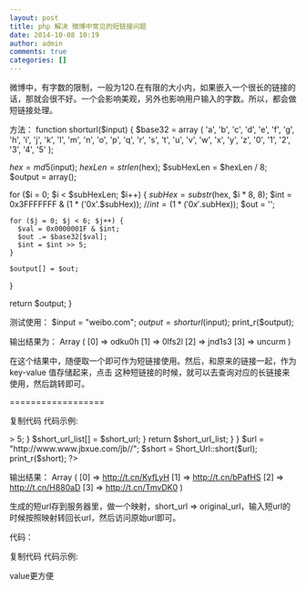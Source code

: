 ```yaml
---
layout: post
title: php 解决 微博中常见的短链接问题 
date: 2014-10-08 10:19
author: admin
comments: true
categories: []
---
```

微博中，有字数的限制，一般为120.在有限的大小内，如果嵌入一个很长的链接的话，那就会很不好。一个会影响美观，另外也影响用户输入的字数。所以，都会做短链接处理。

方法：
function shorturl($input) {
  $base32 = array (
    'a', 'b', 'c', 'd', 'e', 'f', 'g', 'h',
    'i', 'j', 'k', 'l', 'm', 'n', 'o', 'p',
    'q', 'r', 's', 't', 'u', 'v', 'w', 'x',
    'y', 'z', '0', '1', '2', '3', '4', '5'
    );

  $hex = md5($input);
  $hexLen = strlen($hex);
  $subHexLen = $hexLen / 8;
  $output = array();

  for ($i = 0; $i < $subHexLen; $i++) {
    $subHex = substr ($hex, $i * 8, 8);
    $int = 0x3FFFFFFF & (1 * ('0x'.$subHex));
//$int = (1 * ('0x'.$subHex));
    $out = '';

    for ($j = 0; $j < 6; $j++) {
      $val = 0x0000001F & $int;
      $out .= $base32[$val];
      $int = $int >> 5;
    }

    $output[] = $out;
  }

  return $output;
}

测试使用：
$input = "weibo.com";
$output = shorturl($input);
print_r($output);

输出结果为：
Array
(
    [0] => odku0h
    [1] => 0lfs2l
    [2] => jnd1s3
    [3] => uncurm
)

在这个结果中，随便取一个即可作为短链接使用。然后，和原来的链接一起，作为key-value 值存储起来，点击
这种短链接的时候，就可以去查询对应的长链接来使用，然后跳转即可。

==================



复制代码 代码示例:
<?php
/**
* 短连接生成算法  
*/
    class Short_Url {  
        #字符表  
        public static $charset = "0123456789ABCDEFGHIJKLMNOPQRSTUVWXYZabcdefghijklmnopqrstuvwxyz";  
  
        public static function short($url) {  
            $key = "alexis";  
            $urlhash = md5($key . $url);  
            $len = strlen($urlhash);  
  
            #将加密后的串分成4段，每段4字节，对每段进行计算，一共可以生成四组短连接  
            for ($i = 0; $i < 4; $i++) {  
                $urlhash_piece = substr($urlhash, $i * $len / 4, $len / 4);  
                #将分段的位与0x3fffffff做位与，0x3fffffff表示二进制数的30个1，即30位以后的加密串都归零  
                $hex = hexdec($urlhash_piece) & 0x3fffffff; #此处需要用到hexdec()将16进制字符串转为10进制数值型，否则运算会不正常  
  
                $short_url = "http://t.cn/";  
                #生成6位短连接  
                for ($j = 0; $j < 6; $j++) {  
                    #将得到的值与0x0000003d,3d为61，即charset的坐标最大值  
                    $short_url .= self::$charset[$hex & 0x0000003d];  
                    #循环完以后将hex右移5位  
                    $hex = $hex >> 5;  
                }  
  
                $short_url_list[] = $short_url;  
            }  
  
            return $short_url_list;  
        }  
    }  
  
    $url = "http://www.www.jbxue.com/jb//";  
    $short = Short_Url::short($url);  
    print_r($short);  
?>
输出结果：
Array ( [0] => http://t.cn/KyfLyH [1] => http://t.cn/bPafHS [2] => http://t.cn/H880aD [3] => http://t.cn/TmvDK0 )

生成的短url存到服务器里，做一个映射，short_url => original_url，输入短url的时候按照映射转回长url，然后访问原始url即可。

代码：
 

复制代码 代码示例:
<?php  
Class TinyURL {  
    static private $key = "0123456789ABCDEFGHIJKLMNOPQRSTUVWXYZabcdefghijklmnopqrstuvwxyz"; //可以多位 保证每位的字符在URL里面正常显示即可  
    private function  __construct() {}  
    private function  __clone(){}  
      
    static public function encode($value) {  
        $base = strlen( self::$key );  
        $arr = array();  
        while( $value != 0 ) {  
            $arr[] = $value % $base;  
            $value = floor( $value / $base );  
        }  
        $result = "";  
        while( isset($arr[0]) ) $result .= substr(self::$key, array_pop($arr), 1 );  
        return $result;  
    }  
      
    static public function decode($value) {  
        $base = strlen( self::$key );  
        $num = 0;  
        $key = array_flip( str_split(self::$key) );  
        $arr = str_split($value);  
        for($len = count($arr) - 1, $i = 0; $i &lt;= $len; $i++) {  
            $num += pow($base, $i) * $key[$arr[$len-$i]];  
        }  
        return $num;  
    }  
} 
调用示例：
 

复制代码 代码示例:
<?php
$t = 100;  
$time_start =  microtime(true);  
while($t--){  
    var_dump( TinyURL::encode(1000000) );  
    var_dump( TinyURL::decode("4C92") );  
}  
$time_end = microtime(true);  
printf("[内存使用: %.2fMB]\r\n", memory_get_usage() /1024 /1024 );   
printf("[内存最高使用: %.2fMB]\r\n", memory_get_peak_usage()  /1024 /1024) ;   
printf("[执行时间: %.2f毫秒]\r\n", ($time_end - $time_start) * 1000 ); 
以上代码适用于：
自增ID的传统关系型数据库。
需要执行二次SQL，第一次获取自增ID，第二次根据ID生成短链接。[或者3次，额外一次用于判断是否存在此短链接。]

此外，还有一种是根据URL进行Hash运算的算法，这种算法的优点： 
1，无需id，用Key/Value这样的格式即可满足存储。 
2，SQL插入只需一条语句。 
3，生成的数据具有离散性，无法观察生成规律。

缺点： 
1，所以的Hash算法都存在冲突的可能，一旦冲突原始的就会被覆盖。[当然你可以增加额外的逻辑去判断。] 
2，数据规模不好控制，你不知道什么时候才能开始使用新的Hash数据位，但随着数据量的增加，冲突的概率会越来越高。 
此种的代码适用于NoSQL等非关系型数据库，查找快更新快。

====
使用nosql来弄
key->value更方便
